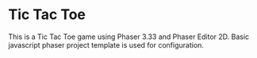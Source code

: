 # Tic Tac Toe

This is a Tic Tac Toe game using Phaser 3.33 and Phaser Editor 2D. 
Basic javascript phaser project template is used for configuration.


